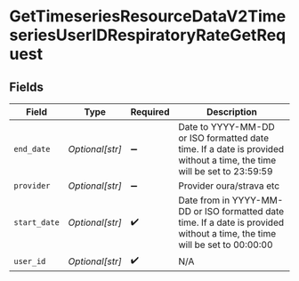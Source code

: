 # GetTimeseriesResourceDataV2TimeseriesUserIDRespiratoryRateGetRequest


## Fields

| Field                                                                                                                      | Type                                                                                                                       | Required                                                                                                                   | Description                                                                                                                |
| -------------------------------------------------------------------------------------------------------------------------- | -------------------------------------------------------------------------------------------------------------------------- | -------------------------------------------------------------------------------------------------------------------------- | -------------------------------------------------------------------------------------------------------------------------- |
| `end_date`                                                                                                                 | *Optional[str]*                                                                                                            | :heavy_minus_sign:                                                                                                         | Date to YYYY-MM-DD or ISO formatted date time. If a date is provided without a time, the time will be set to 23:59:59      |
| `provider`                                                                                                                 | *Optional[str]*                                                                                                            | :heavy_minus_sign:                                                                                                         | Provider oura/strava etc                                                                                                   |
| `start_date`                                                                                                               | *Optional[str]*                                                                                                            | :heavy_check_mark:                                                                                                         | Date from in YYYY-MM-DD or ISO formatted date time. If a date is provided without a time, the time will be set to 00:00:00 |
| `user_id`                                                                                                                  | *Optional[str]*                                                                                                            | :heavy_check_mark:                                                                                                         | N/A                                                                                                                        |